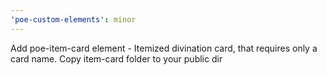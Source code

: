```yaml
---
'poe-custom-elements': minor
---
```


Add poe-item-card element - Itemized divination card, that requires only a card name.
Copy item-card folder to your public dir
